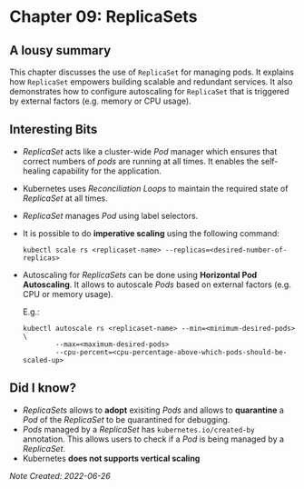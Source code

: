 # Chapter 09: ReplicaSets

## A lousy summary

This chapter discusses the use of `ReplicaSet` for managing
pods. It explains how `ReplicaSet` empowers building scalable
and redundant services. It also demonstrates how to configure
autoscaling for `ReplicaSet` that is triggered by external
factors (e.g. memory or CPU usage).

## Interesting Bits

- *ReplicaSet* acts like a cluster-wide *Pod* manager which ensures
  that correct numbers of *pods* are running at all times. It enables
  the self-healing capability for the application.
- Kubernetes uses *Reconciliation Loops* to maintain the required
  state of *ReplicaSet* at all times.
- *ReplicaSet* manages *Pod* using label selectors.
- It is possible to do **imperative scaling** using the following command:
  ```
  kubectl scale rs <replicaset-name> --replicas=<desired-number-of-replicas>
  ```
- Autoscaling for *ReplicaSets* can be done using **Horizontal Pod Autoscaling**.
  It allows to autoscale *Pods* based on external factors (e.g. CPU or memory usage).

  E.g.:
  ```
  kubectl autoscale rs <replicaset-name> --min=<minimum-desired-pods> \
          --max=<maximum-desired-pods>
          --cpu-percent=<cpu-percentage-above-which-pods-should-be-scaled-up>
  ```

## Did I know?

- *ReplicaSets* allows to **adopt** exisiting *Pods* and allows
  to **quarantine** a *Pod* of the *ReplicaSet* to be quarantined
  for debugging.
- *Pods* managed by a *ReplicaSet* has `kubernetes.io/created-by`
  annotation. This allows users to check if a *Pod* is being managed
  by a *ReplicaSet*.
- Kubernetes **does not supports vertical scaling**

*Note Created: 2022-06-26*

